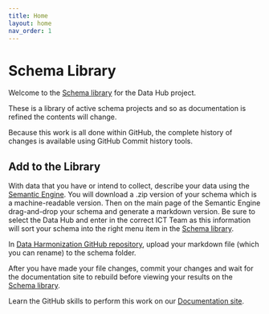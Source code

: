 ```yaml
---
title: Home
layout: home
nav_order: 1
---
```


# Schema Library

Welcome to the [Schema library](https://climatesmartagcollab.github.io/HUB-Harmonization/) for the Data Hub project.

These is a library of active schema projects and so as documentation is refined the contents will change.

Because this work is all done within GitHub, the complete history of changes is available using GitHub Commit history tools.

## Add to the Library

With data that you have or intend to collect, describe your data using the [Semantic Engine](https://www.semanticengine.org). You will download a .zip version of your schema which is a machine-readable version. Then on the main page of the Semantic Engine drag-and-drop your schema and generate a markdown version. Be sure to select the Data Hub and enter in the correct ICT Team as this information will sort your schema into the right menu item in the [Schema library](https://climatesmartagcollab.github.io/HUB-Harmonization/).

In [Data Harmonization GitHub repository](https://github.com/ClimateSmartAgCollab/HUB-Harmonization), upload your markdown file (which you can rename) to the schema folder.


After you have made your file changes, commit your changes and wait for the documentation site to rebuild before viewing your results on the [Schema library](https://climatesmartagcollab.github.io/HUB-Harmonization/).

Learn the GitHub skills to perform this work on our [Documentation site](https://climatesmartagcollab.github.io/Documentation-en/github/).
